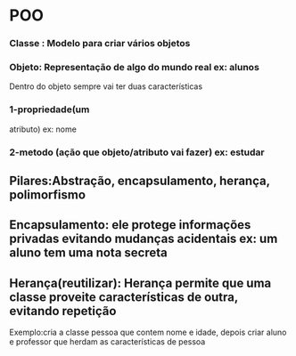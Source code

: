 # POO
 
### Classe : Modelo para criar vários objetos

### Objeto: Representação de algo do mundo real ex: alunos

Dentro do objeto sempre vai ter duas características

### 1-propriedade(um
atributo) ex: nome


### 2-metodo (ação que objeto/atributo vai fazer) ex: estudar


## Pilares:Abstração, encapsulamento, herança, polimorfismo

## Encapsulamento: ele protege informações privadas evitando mudanças acidentais ex: um aluno tem uma nota secreta

## Herança(reutilizar): Herança permite que uma classe proveite características de outra, evitando repetição
Exemplo:cria a classe pessoa que contem nome e idade, depois criar aluno e professor que herdam as características de pessoa

